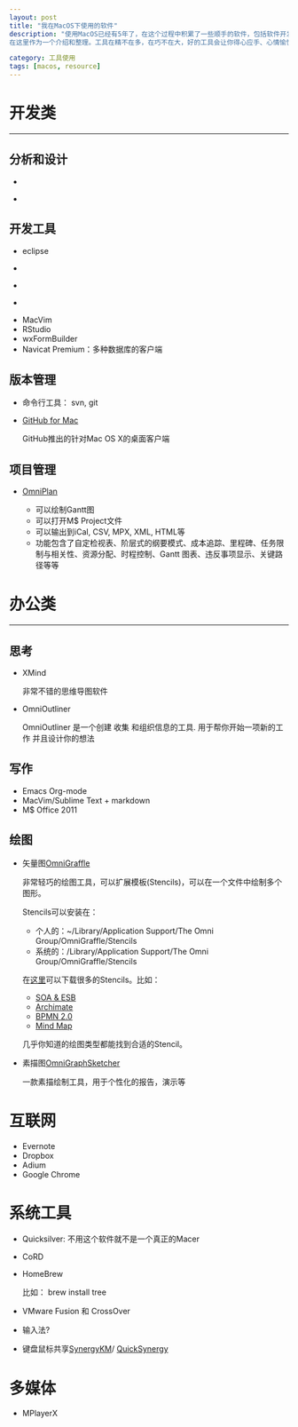 ```yaml
---
layout: post
title: "我在MacOS下使用的软件"
description: "使用MacOS已经有5年了，在这个过程中积累了一些顺手的软件，包括软件开发、思考、绘图、写作、系统工具、互联网工具等。
在这里作为一个介绍和整理。工具在精不在多，在巧不在大，好的工具会让你得心应手、心情愉悦，提高工作效率。"

category: 工具使用
tags: [macos, resource]
---
```


# 开发类
---

## 分析和设计

- ~~~ Archi：一个绘制ArchiMate的工具 ~~~ （ 改用办公类-> 绘图 -> OmniGraffle )
- ~~~ VP-UML ~~~ (用手绘图拍照 + OmniGraffle代替)

## 开发工具

- eclipse
- ~~~ PyCharm ~~~(改用MacVim)
- ~~~ Emacs ~~~ (改用MacVim)
- ~~~ Sublime Text ~~~(改用MacVim)
- MacVim
- RStudio
- wxFormBuilder
- Navicat Premium：多种数据库的客户端


## 版本管理

- 命令行工具： svn, git

- [GitHub for Mac]()

  GitHub推出的针对Mac OS X的桌面客户端   

## 项目管理

- [OmniPlan]()

  + 可以绘制Gantt图
  + 可以打开M$ Project文件
  + 可以输出到iCal, CSV, MPX, XML, HTML等
  + 功能包含了自定检视表、阶层式的纲要模式、成本追踪、里程碑、任务限制与相关性、资源分配、时程控制、Gantt 图表、违反事项显示、关键路径等等

# 办公类
---

## 思考

- XMind

  非常不错的思维导图软件

- OmniOutliner
 
  OmniOutliner 是一个创建 收集 和组织信息的工具. 用于帮你开始一项新的工作 并且设计你的想法

## 写作

- Emacs Org-mode
- MacVim/Sublime Text + markdown
- M$ Office 2011

## 绘图

- 矢量图[OmniGraffle]()
  
  非常轻巧的绘图工具，可以扩展模板(Stencils)，可以在一个文件中绘制多个图形。

  Stencils可以安装在：
  
  - 个人的：~/Library/Application Support/The Omni Group/OmniGraffle/Stencils
  - 系统的：/Library/Application Support/The Omni Group/OmniGraffle/Stencils
    
  在[这里](https://www.graffletopia.com/)可以下载很多的Stencils。比如：

  + [SOA & ESB](https://www.graffletopia.com/stencils/301)
  + [Archimate](https://www.graffletopia.com/search/archimate)
  + [BPMN 2.0](https://www.graffletopia.com/stencils/699)
  + [Mind Map](https://www.graffletopia.com/stencils/29)

  几乎你知道的绘图类型都能找到合适的Stencil。

- 素描图[OmniGraphSketcher]()
  
  一款素描绘制工具，用于个性化的报告，演示等

# 互联网

- Evernote
- Dropbox
- Adium
- Google Chrome

# 系统工具

- Quicksilver: 不用这个软件就不是一个真正的Macer
- CoRD
- HomeBrew

  比如：
	brew install tree
- VMware Fusion 和 CrossOver


- 输入法?

- 键盘鼠标共享[SynergyKM]()/ [QuickSynergy]()

# 多媒体

- MPlayerX

